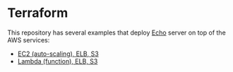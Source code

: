 # Terraform

This repository has several examples that deploy [Echo](../Python/web/echo) server on top of the AWS services:
  * [EC2 (auto-scaling), ELB, S3](./ec2-auto-scaling)
  * [Lambda (function), ELB, S3](./lambda-function)
